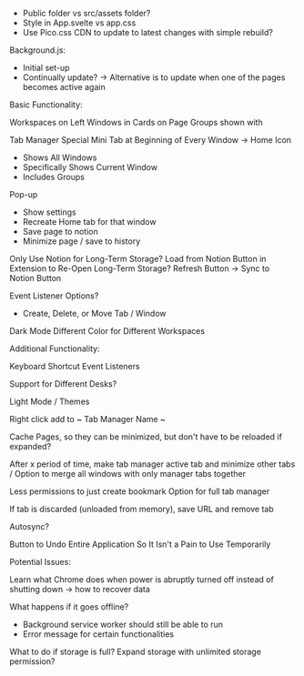 - Public folder vs src/assets folder?
- Style in App.svelte vs app.css
- Use Pico.css CDN to update to latest changes with simple rebuild?

Background.js:
- Initial set-up
- Continually update? -> Alternative is to update when one of the pages becomes active again


Basic Functionality:

Workspaces on Left
Windows in Cards on Page
Groups shown with

Tab Manager Special Mini Tab at Beginning of Every Window -> Home Icon
- Shows All Windows
- Specifically Shows Current Window
- Includes Groups

Pop-up
- Show settings
- Recreate Home tab for that window
- Save page to notion
- Minimize page / save to history

Only Use Notion for Long-Term Storage?
Load from Notion Button in Extension to Re-Open Long-Term Storage?
Refresh Button -> Sync to Notion Button

Event Listener Options?
- Create, Delete, or Move Tab / Window

Dark Mode
Different Color for Different Workspaces


Additional Functionality:

Keyboard Shortcut Event Listeners

Support for Different Desks?

Light Mode / Themes

Right click add to ~ Tab Manager Name ~

Cache Pages, so they can be minimized, but don't have to be reloaded if expanded?

After x period of time, make tab manager active tab and minimize other tabs / Option to merge all windows with only manager tabs together


Less permissions to just create bookmark
Option for full tab manager

If tab is discarded (unloaded from memory), save URL and remove tab

Autosync?

Button to Undo Entire Application So It Isn't a Pain to Use Temporarily



Potential Issues:

Learn what Chrome does when power is abruptly turned off instead of shutting down -> how to recover data

What happens if it goes offline?
- Background service worker should still be able to run
- Error message for certain functionalities

What to do if storage is full?
Expand storage with unlimited storage permission?